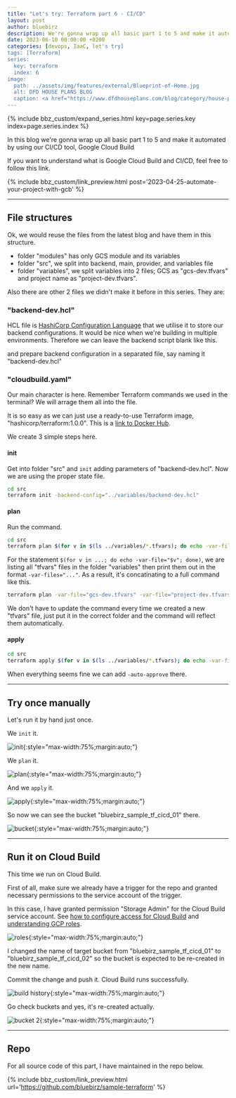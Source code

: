 ```yaml
---
title: "Let's try: Terraform part 6 - CI/CD"
layout: post
author: bluebirz
description: We're gonna wrap up all basic part 1 to 5 and make it automated by using our CI/CD tool, Google Cloud Build
date: 2023-06-10 00:00:00 +0200
categories: [devops, IaaC, let's try]
tags: [Terraform]
series:
  key: terraform
  index: 6
image:
  path: ../assets/img/features/external/Blueprint-of-Home.jpg
  alt: DFD HOUSE PLANS BLOG
  caption: <a href="https://www.dfdhouseplans.com/blog/category/house-plans/">DFD HOUSE PLANS BLOG</a>
---
```


{% include bbz_custom/expand_series.html key=page.series.key index=page.series.index %}

In this blog we're gonna wrap up all basic part 1 to 5 and make it automated by using our CI/CD tool, Google Cloud Build

If you want to understand what is Google Cloud Build and CI/CD, feel free to follow this link.

{% include bbz_custom/link_preview.html post='2023-04-25-automate-your-project-with-gcb' %}

---

## File structures

Ok, we would reuse the files from the latest blog and have them in this structure.

<script src="https://gist.github.com/bluebirz/3256d7965890fabc5d4cacc3823e75f9.js?file=tree.md"></script>

- folder "modules" has only GCS module and its variables
- folder "src", we split into backend, main, provider, and variables file
- folder "variables", we split variables into 2 files; GCS as "gcs-dev.tfvars" and project name as "project-dev.tfvars".

Also there are other 2 files we didn't make it before in this series. They are:

### "backend-dev.hcl"

HCL file is [HashiCorp Configuration Language](https://github.com/hashicorp/hcl) that we utilise it to store our backend configurations. It would be nice when we're building in multiple environments. Therefore we can leave the backend script blank like this.

<script src="https://gist.github.com/bluebirz/3256d7965890fabc5d4cacc3823e75f9.js?file=backend.tf"></script>

and prepare backend configuration in a separated file, say naming it "backend-dev.hcl"

<script src="https://gist.github.com/bluebirz/3256d7965890fabc5d4cacc3823e75f9.js?file=backend-dev.hcl"></script>

### "cloudbuild.yaml"

Our main character is here. Remember Terraform commands we used in the terminal? We will arrage them all into the file.

<script src="https://gist.github.com/bluebirz/3256d7965890fabc5d4cacc3823e75f9.js?file=cloudbuild.yaml"></script>

It is so easy as we can just use a ready-to-use Terraform image, "hashicorp/terraform:1.0.0". This is a [link to Docker Hub](https://hub.docker.com/r/hashicorp/terraform).

We create 3 simple steps here.

#### init

Get into folder "src" and `init` adding parameters of "backend-dev.hcl". Now we are using the proper state file.

```sh
cd src
terraform init -backend-config="../variables/backend-dev.hcl"
```

#### plan

Run the command.

```sh
cd src
terraform plan $(for v in $(ls ../variables/*.tfvars); do echo -var-file="$v"; done)
```

For the statement `$(for v in ...; do echo -var-file="$v"; done)`, we are listing all "tfvars" files in the folder "variables" then print them out in the format `-var-files="..."`. As a result, it's concatinating to a full command like this.

```sh
terraform plan -var-file="gcs-dev.tfvars" -var-file="project-dev.tfvars"
```

We don't have to update the command every time we created a new "tfvars" file, just put it in the correct folder and the command will reflect them automatically.

#### apply

```sh
cd src
terraform apply $(for v in $(ls ../variables/*.tfvars); do echo -var-file="$v"; done) -auto-approve
```

When everything seems fine we can add `-auto-approve` there.

---

## Try once manually

Let's run it by hand just once.

We `init` it.

![init](https://bluebirzdotnet.s3.ap-southeast-1.amazonaws.com/terraform/p6/01-init.png){:style="max-width:75%;margin:auto;"}

We `plan` it.

![plan](https://bluebirzdotnet.s3.ap-southeast-1.amazonaws.com/terraform/p6/02-plan.png){:style="max-width:75%;margin:auto;"}

And we `apply` it.

![apply](https://bluebirzdotnet.s3.ap-southeast-1.amazonaws.com/terraform/p6/03-apply.png){:style="max-width:75%;margin:auto;"}

So now we can see the bucket "bluebirz_sample_tf_cicd_01" there.

![bucket](https://bluebirzdotnet.s3.ap-southeast-1.amazonaws.com/terraform/p6/04-result-manual.png){:style="max-width:75%;margin:auto;"}

---

## Run it on Cloud Build

This time we run on Cloud Build.

First of all, make sure we already have a trigger for the repo and granted necessary permissions to the service account of the trigger.

In this case, I have granted permission "Storage Admin" for the Cloud Build service account. See [how to configure access for Cloud Build](https://cloud.google.com/build/docs/securing-builds/configure-access-for-cloud-build-service-account) and [understanding GCP roles](https://cloud.google.com/iam/docs/understanding-roles).

![roles](https://bluebirzdotnet.s3.ap-southeast-1.amazonaws.com/terraform/p6/05-cloudbuild-permission.png){:style="max-width:75%;margin:auto;"}

I changed the name of target bucket from "bluebirz_sample_tf_cicd\_01" to "bluebirz_sample_tf_cicd_02" so the bucket is expected to be re-created in the new name.

Commit the change and push it. Cloud Build runs successfully.

![build history](https://bluebirzdotnet.s3.ap-southeast-1.amazonaws.com/terraform/p6/06-build-complete.png){:style="max-width:75%;margin:auto;"}

Go check buckets and yes, it's re-created actually.

![bucket 2](https://bluebirzdotnet.s3.ap-southeast-1.amazonaws.com/terraform/p6/07-result-gcb.png){:style="max-width:75%;margin:auto;"}

---

## Repo

For all source code of this part, I have maintained in the repo below.

{% include bbz_custom/link_preview.html url='<https://github.com/bluebirz/sample-terraform>' %}
